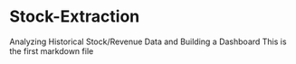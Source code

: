 # Stock-Extraction
Analyzing Historical Stock/Revenue Data and Building a Dashboard
This is the first markdown file
